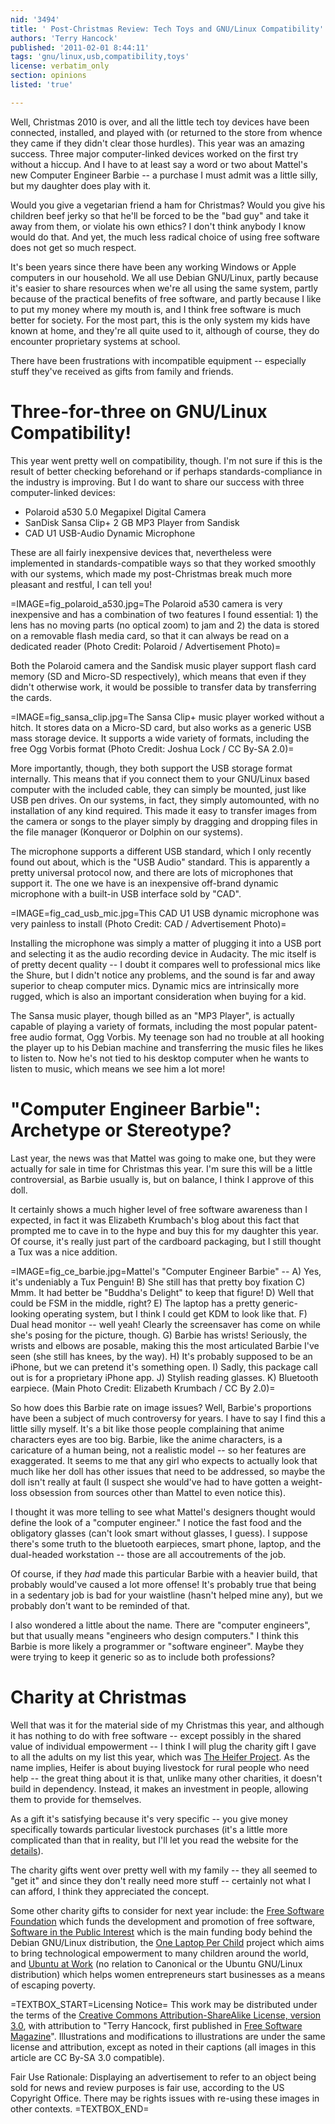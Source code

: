 ```yaml
---
nid: '3494'
title: ' Post-Christmas Review: Tech Toys and GNU/Linux Compatibility'
authors: 'Terry Hancock'
published: '2011-02-01 8:44:11'
tags: 'gnu/linux,usb,compatibility,toys'
license: verbatim_only
section: opinions
listed: 'true'

---
```

<!-- A Post-Christmas Review: Tech Toys and GNU/Linux Compatibility -->

Well, Christmas 2010 is over, and all the little tech toy devices have been connected, installed, and played with (or returned to the store from whence they came if they didn't clear those hurdles). This year was an amazing success. Three major computer-linked devices worked on the first try without a hiccup. And I have to at least say a word or two about Mattel's new Computer Engineer Barbie -- a purchase I must admit was a little silly, but my daughter does play with it.

<!--break-->

Would you give a vegetarian friend a ham for Christmas? Would you give his children beef jerky so that he'll be forced to be the "bad guy" and take it away from them, or violate his own ethics? I don't think anybody I know would do that. And yet, the much less radical choice of using free software does not get so much respect.

It's been years since there have been any working Windows or Apple computers in our household. We all use Debian GNU/Linux, partly because it's easier to share resources when we're all using the same system, partly because of the practical benefits of free software, and partly because I like to put my money where my mouth is, and I think free software is much better for society. For the most part, this is the only system my kids have known at home, and they're all quite used to it, although of course, they do encounter proprietary systems at school.

There have been frustrations with incompatible equipment -- especially stuff they've received as gifts from family and friends.

# Three-for-three on GNU/Linux Compatibility!

This year went pretty well on compatibility, though. I'm not sure if this is the result of better checking beforehand or if perhaps standards-compliance in the industry is improving. But I do want to share our success with three computer-linked devices:

* Polaroid a530 5.0 Megapixel Digital Camera
* SanDisk Sansa Clip+ 2 GB MP3 Player from Sandisk
* CAD U1 USB-Audio Dynamic Microphone

These are all fairly inexpensive devices that, nevertheless were implemented in standards-compatible ways so that they worked smoothly with our systems, which made my post-Christmas break much more pleasant and restful, I can tell you!

=IMAGE=fig_polaroid_a530.jpg=The Polaroid a530 camera is very inexpensive and has a combination of two features I found essential: 1) the lens has no moving parts (no optical zoom) to jam and 2) the data is stored on a removable flash media card, so that it can always be read on a dedicated reader (Photo Credit: Polaroid / Advertisement Photo)=

Both the Polaroid camera and the Sandisk music player support flash card memory (SD and Micro-SD respectively), which means that even if they didn't otherwise work, it would be possible to transfer data by transferring the cards.

=IMAGE=fig_sansa_clip.jpg=The Sansa Clip+ music player worked without a hitch. It stores data on a Micro-SD card, but also works as a generic USB mass storage device. It supports a wide variety of formats, including the free Ogg Vorbis format (Photo Credit: Joshua Lock / CC By-SA 2.0)=

More importantly, though, they both support the USB storage format internally. This means that if you connect them to your GNU/Linux based computer with the included cable, they can simply be mounted, just like USB pen drives. On our systems, in fact, they simply automounted, with no installation of any kind required. This made it easy to transfer images from the camera or songs to the player simply by dragging and dropping files in the file manager (Konqueror or Dolphin on our systems).

The microphone supports a different USB standard, which I only recently found out about, which is the "USB Audio" standard. This is apparently a pretty universal protocol now, and there are lots of microphones that support it. The one we have is an inexpensive off-brand dynamic microphone with a built-in USB interface sold by "CAD".

=IMAGE=fig_cad_usb_mic.jpg=This CAD U1 USB dynamic microphone was very painless to install (Photo Credit: CAD / Advertisement Photo)=

Installing the microphone was simply a matter of plugging it into a USB port and selecting it as the audio recording device in Audacity. The mic itself is of pretty decent quality -- I doubt it compares well to professional mics like the Shure, but I didn't notice any problems, and the sound is far and away superior to cheap computer mics. Dynamic mics are intrinsically more rugged, which is also an important consideration when buying for a kid.

The Sansa music player, though billed as an "MP3 Player", is actually capable of playing a variety of formats, including the most popular patent-free audio format, Ogg Vorbis. My teenage son had no trouble at all hooking the player up to his Debian machine and transferring the music files he likes to listen to. Now he's not tied to his desktop computer when he wants to listen to music, which means we see him a lot more!

# "Computer Engineer Barbie": Archetype or Stereotype?

Last year, the news was that Mattel was going to make one, but they were actually for sale in time for Christmas this year. I'm sure this will be a little controversial, as Barbie usually is, but on balance, I think I approve of this doll.

It certainly shows a much higher level of free software awareness than I expected, in fact it was Elizabeth Krumbach's blog about this fact that prompted me to cave in to the hype and buy this for my daughter this year. Of course, it's really just part of the cardboard packaging, but I still thought a Tux was a nice addition.

=IMAGE=fig_ce_barbie.jpg=Mattel's "Computer Engineer Barbie" -- A) Yes, it's undeniably a Tux Penguin! B) She still has that pretty boy fixation C) Mmm. It had better be "Buddha's Delight" to keep that figure! D) Well that could be FSM in the middle, right? E) The laptop has a pretty generic-looking operating system, but I think I could get KDM to look like that. F) Dual head monitor -- well yeah! Clearly the screensaver has come on while she's posing for the picture, though. G) Barbie has wrists! Seriously, the wrists and elbows are posable, making this the most articulated Barbie I've seen (she still has knees, by the way). H) It's probably supposed to be an iPhone, but we can pretend it's something open. I) Sadly, this package call out is for a proprietary iPhone app. J) Stylish reading glasses. K) Bluetooth earpiece. (Main Photo Credit: Elizabeth Krumbach / CC By 2.0)=

So how does this Barbie rate on image issues? Well, Barbie's proportions have been a subject of much controversy for years. I have to say I find this a little silly myself. It's a bit like those people complaining that anime characters eyes are too big. Barbie, like the anime characters, is a caricature of a human being, not a realistic model -- so her features are exaggerated. It seems to me that any girl who expects to actually look that much like her doll has other issues that need to be addressed, so maybe the doll isn't really at fault (I suspect she would've had to have gotten a weight-loss obsession from sources other than Mattel to even notice this).

I thought it was more telling to see what Mattel's designers thought would define the look of a "computer engineer." I notice the fast food and the obligatory glasses (can't look smart without glasses, I guess). I suppose there's some truth to the bluetooth earpieces, smart phone, laptop, and the dual-headed workstation -- those are all accoutrements of the job.

Of course, if they _had_ made this particular Barbie with a heavier build, that probably would've caused a lot more offense! It's probably true that being in a sedentary job is bad for your waistline (hasn't helped mine any), but we probably don't want to be reminded of that.

I also wondered a little about the name. There are "computer engineers", but that usually means "engineers who design computers." I think this Barbie is more likely a programmer or "software engineer". Maybe they were trying to keep it generic so as to include both professions?

# Charity at Christmas

Well that was it for the material side of my Christmas this year, and although it has nothing to do with free software -- except possibly in the shared value of individual empowerment -- I think I will plug the charity gift I gave to all the adults on my list this year, which was [The Heifer Project](http://www.heifer.org). As the name implies, Heifer is about buying livestock for rural people who need help -- the great thing about it is that, unlike many other charities, it doesn't build in dependency. Instead, it makes an investment in people, allowing them to provide for themselves.

As a gift it's satisfying because it's very specific -- you give money specifically towards particular livestock purchases (it's a little more complicated than that in reality, but I'll let you read the website for the [details](http://heifer.custhelp.com/cgi-bin/heifer.cfg/php/enduser/std_adp.php?p_faqid=5)).

The charity gifts went over pretty well with my family -- they all seemed to "get it" and since they don't really need more stuff -- certainly not what I can afford, I think they appreciated the concept. 

Some other charity gifts to consider for next year include: the [Free Software Foundation](http://www.fsf.org/join) which funds the development and promotion of free software, [Software in the Public Interest](http://www.spi-inc.org/donations/) which is the main funding body behind the Debian GNU/Linux distribution, the [One Laptop Per Child](http://one.laptop.org/action/donate) project which aims to bring technological empowerment to many children around the world, and [Ubuntu at Work](http://ubuntuatwork.org/you-can-help-us/) (no relation to Canonical or the Ubuntu GNU/Linux distribution) which helps women entrepreneurs start businesses as a means of escaping poverty.

=TEXTBOX_START=Licensing Notice=
This work may be distributed under the terms of the [Creative Commons Attribution-ShareAlike License, version 3.0](http://creativecommons.org/licenses/by-sa/3.0), with attribution to "Terry Hancock, first published in [Free Software Magazine](http://www.freesoftwaremagazine.com)". Illustrations and modifications to illustrations are under the same license and attribution, except as noted in their captions (all images in this article are CC By-SA 3.0 compatible).

Fair Use Rationale: Displaying an advertisement to refer to an object being sold for news and review purposes is fair use, according to the US Copyright Office. There may be rights issues with re-using these images in other contexts.
=TEXTBOX_END=
